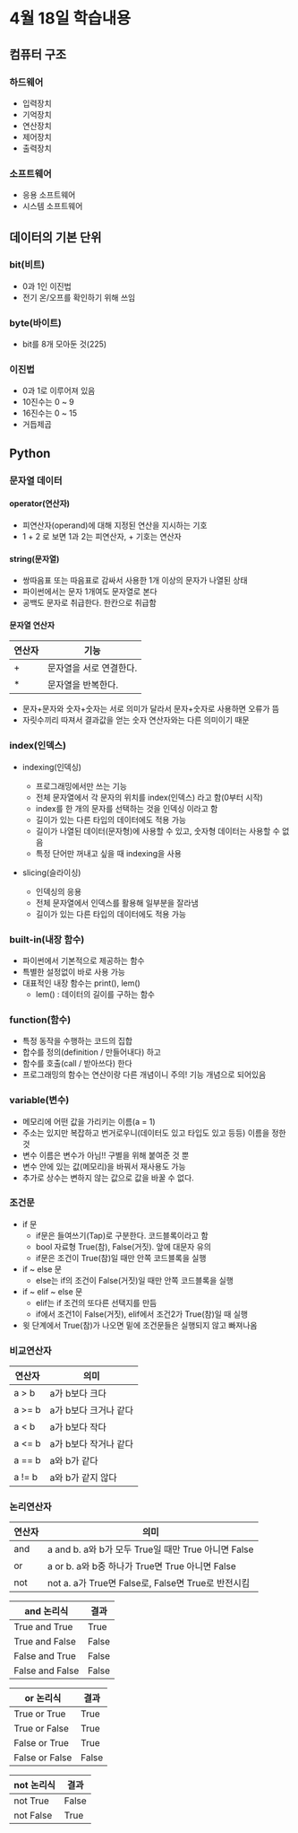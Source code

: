 # 4월 18일 학습내용
## 컴퓨터 구조
### 하드웨어
- 입력장치
- 기억장치
- 연산장치
- 제어장치
- 출력장치
### 소프트웨어
- 응용 소프트웨어
- 시스템 소프트웨어
## 데이터의 기본 단위
### bit(비트)
- 0과 1인 이진법
- 전기 온/오프를 확인하기 위해 쓰임
### byte(바이트)
- bit를 8개 모아둔 것(225)
### 이진법
- 0과 1로 이루어져 있음
- 10진수는 0 ~ 9
- 16진수는 0 ~ 15
- 거듭제곱
## Python
### 문자열 데이터
#### operator(연산자)
- 피연산자(operand)에 대해 지정된 연산을 지시하는 기호
- 1 + 2 로 보면 1과 2는 피연산자, + 기호는 연산자
#### string(문자열)
- 쌍따음표 또는 따음표로 감싸서 사용한 1개 이상의 문자가 나열된 상태
- 파이썬에서는 문자 1개여도 문자열로 본다
- 공백도 문자로 취급한다. 한칸으로 취급함
#### 문자열 연산자
연산자 | 기능
-------|-----
\+ | 문자열을 서로 연결한다.
\* | 문자열을 반복한다.
- 문자+문자와 숫자+숫자는 서로 의미가 달라서 문자+숫자로 사용하면 오류가 뜸
- 자릿수끼리 따져서 결과값을 얻는 숫자 연산자와는 다른 의미이기 때문
### index(인덱스)
- indexing(인덱싱)
  - 프로그래밍에서만 쓰는 기능
  - 전체 문자열에서 각 문자의 위치를 index(인덱스) 라고 함(0부터 시작)
  - index를 한 개의 문자를 선택하는 것을 인덱싱 이라고 함
  - 길이가 있는 다른 타입의 데이터에도 적용 가능
  - 길이가 나열된 데이터(문자형)에 사용할 수 있고, 숫자형 데이터는 사용할 수 없음
  - 특정 단어만 꺼내고 싶을 때 indexing을 사용
   
- slicing(슬라이싱)
  - 인덱싱의 응용
  - 전체 문자열에서 인덱스를 활용해 일부분을 잘라냄
  - 길이가 있는 다른 타입의 데이터에도 적용 가능
### built-in(내장 함수)
- 파이썬에서 기본적으로 제공하는 함수 
- 특별한 설정없이 바로 사용 가능
- 대표적인 내장 함수는 print(), lem()
  - lem() : 데이터의 길이를 구하는 함수
### function(함수)
- 특정 동작을 수행하는 코드의 집합
- 합수를 정의(definition / 만들어내다) 하고 
- 함수를 호출(call / 받아쓰다) 한다
- 프로그래밍의 함수는 연산이랑 다른 개념이니 주의! 기능 개념으로 되어있음
### variable(변수)
- 메모리에 어떤 값을 가리키는 이름(a = 1)
- 주소는 있지만 복잡하고 번거로우니(데이터도 있고 타입도 있고 등등) 이름을 정한 것
- 변수 이름은 변수가 아님!! 구별을 위해 붙여준 것 뿐
- 변수 안에 있는 값(메모리)을 바꿔서 재사용도 가능 
- 추가로 상수는 변하지 않는 값으로 값을 바꿀 수 없다. 

### 조건문 
- if 문
  - if문은 들여쓰기(Tap)로 구분한다. 코드블록이라고 함
  - bool 자료형 True(참), False(거짓). 앞에 대문자 유의
  - if문은 조건이 True(참)일 때만 안쪽 코드블록을 실행
- if ~ else 문
  - else는 if의 조건이 False(거짓)일 때만 안쪽 코드블록을 실행
- if ~ elif ~ else 문
  - elif는 if 조건의 또다른 선택지를 만듬
  - if에서 조건1이 False(거짓), elif에서 조건2가 True(참)일 때 실행
- 윗 단계에서 True(참)가 나오면 밑에 조건문들은 실행되지 않고 빠져나옴

### 비교연산자
연산자 | 의미
-------|-----
a > b | a가 b보다 크다
a >= b | a가 b보다 크거나 같다
a < b | a가 b보다 작다
a <= b | a가 b보다 작거나 같다
a == b | a와 b가 같다
a != b | a와 b가 같지 않다
### 논리연산자
연산자 | 의미
-------|-----
and | a and b. a와 b가 모두 True일 때만 True 아니면 False
or | a or b. a와 b중 하나가 True면 True 아니면 False
not | not a. a가 True면 False로, False면 True로 반전시킴

and 논리식 | 결과
-------|-----
True and True | True
True and False | False
False and True | False
False and False | False

or 논리식 | 결과
-------|-----
True or True | True
True or False | True
False or True | True
False or False | False

not 논리식 | 결과
-------|-----
not True | False
not False | True
